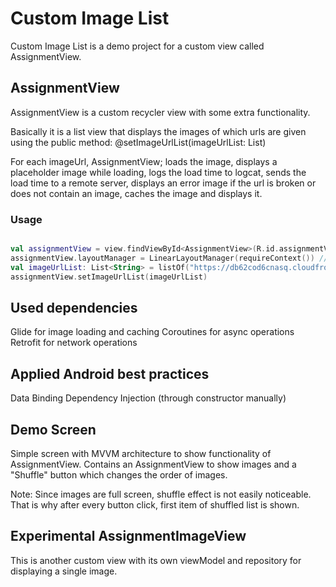 # Custom Image List

Custom Image List is a demo project for a custom view called AssignmentView.

## AssignmentView

AssignmentView is a custom recycler view with some extra functionality.

Basically it is a list view that displays the images of which urls are given using
the public method: @setImageUrlList(imageUrlList: List<String>)

For each imageUrl, AssignmentView;
loads the image,
displays a placeholder image while loading,
logs the load time to logcat,
sends the load time to a remote server,
displays an error image if the url is broken or does not contain an image,
caches the image and displays it.

### Usage

``` kotlin

val assignmentView = view.findViewById<AssignmentView>(R.id.assignmentView)
assignmentView.layoutManager = LinearLayoutManager(requireContext()) // can be given in XML
val imageUrlList: List<String> = listOf("https://db62cod6cnasq.cloudfront.net/user-media/0/image1-1mb.png")
assignmentView.setImageUrlList(imageUrlList)

```

## Used dependencies

Glide for image loading and caching
Coroutines for async operations
Retrofit for network operations

## Applied Android best practices

Data Binding
Dependency Injection (through constructor manually)

## Demo Screen

Simple screen with MVVM architecture to show functionality of AssignmentView.
Contains an AssignmentView to show images and a "Shuffle" button which changes the order of images.

Note: Since images are full screen, shuffle effect is not easily noticeable.
That is why after every button click, first item of shuffled list is shown.

## Experimental AssignmentImageView

This is another custom view with its own viewModel and repository for displaying a single image.
